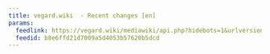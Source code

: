 ```yaml
---
title: vegard.wiki  - Recent changes [en]
params:
  feedlink: https://vegard.wiki/mediawiki/api.php?hidebots=1&urlversion=1&days=7&limit=50&action=feedrecentchanges&feedformat=atom
  feedid: b8e6ffd21d7009a5d4053b57620b5dcd
---
```

